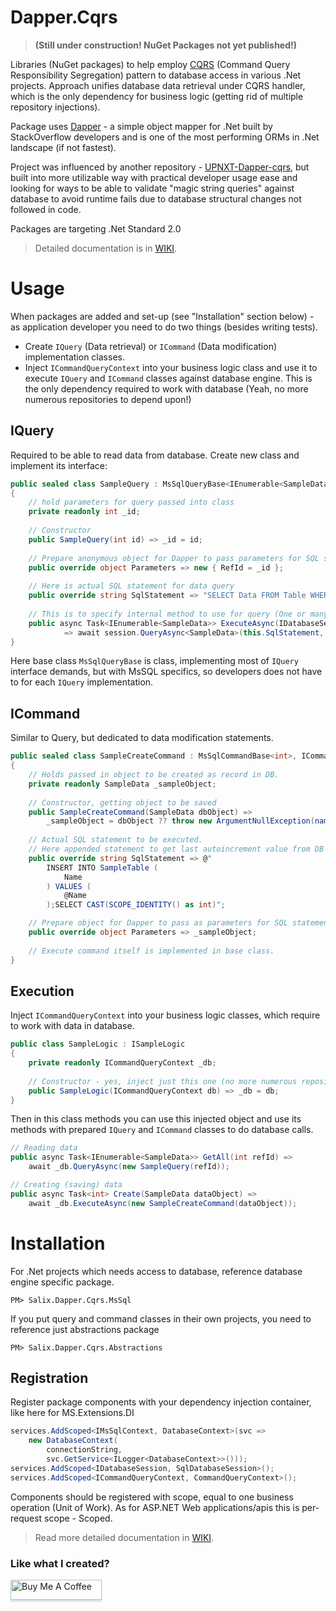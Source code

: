 # Dapper.Cqrs
> **(Still under construction! NuGet Packages not yet published!)**

Libraries (NuGet packages) to help employ [CQRS](https://martinfowler.com/bliki/CQRS.html) (Command Query Responsibility Segregation) pattern to database access in various .Net projects. Approach unifies database data retrieval under CQRS handler, which is the only dependency for business logic (getting rid of multiple repository injections).

Package uses [Dapper](https://stackexchange.github.io/Dapper/) - a simple object mapper for .Net built by StackOverflow developers and is one of the most performing ORMs in .Net landscape (if not fastest).

Project was influenced by another repository - [UPNXT-Dapper-cqrs](https://github.com/upnxt/upnxt-dapper-cqrs), but built into more utilizable way with practical developer usage ease and looking for ways to be able to validate "magic string queries" against database to avoid runtime fails due to database structural changes not followed in code.

Packages are targeting .Net Standard 2.0

> Detailed documentation is in [WIKI](https://github.com/salixzs/Dapper.Cqrs/wiki).


# Usage

When packages are added and set-up (see "Installation" section below) - as application developer you need to do two things (besides writing tests).

* Create `IQuery` (Data retrieval) or `ICommand` (Data modification) implementation classes.
* Inject `ICommandQueryContext` into your business logic class and use it to execute `IQuery` and `ICommand` classes against database engine. This is the only dependency required to work with database (Yeah, no more numerous repositories to depend upon!)

## IQuery
Required to be able to read data from database. Create new class and implement its interface:
```csharp
public sealed class SampleQuery : MsSqlQueryBase<IEnumerable<SampleData>>, IQuery<IEnumerable<SampleData>>
{
    // hold parameters for query passed into class
    private readonly int _id;
    
    // Constructor
    public SampleQuery(int id) => _id = id;
    
    // Prepare anonymous object for Dapper to pass parameters for SQL statment
    public override object Parameters => new { RefId = _id };
    
    // Here is actual SQL statement for data query
    public override string SqlStatement => "SELECT Data FROM Table WHERE FkId = @RefId";
    
    // This is to specify internal method to use for query (One or many records?)
    public async Task<IEnumerable<SampleData>> ExecuteAsync(IDatabaseSession session)
            => await session.QueryAsync<SampleData>(this.SqlStatement, this.Parameters);
}
```
Here base class `MsSqlQueryBase` is class, implementing most of `IQuery` interface demands, but with MsSQL specifics, so developers does not have to for each `IQuery` implementation.

## ICommand
Similar to Query, but dedicated to data modification statements.
```csharp
public sealed class SampleCreateCommand : MsSqlCommandBase<int>, ICommand<int>, ICommandValidator
{
    // Holds passed in object to be created as record in DB.
    private readonly SampleData _sampleObject;
    
    // Constructor, getting object to be saved
    public SampleCreateCommand(SampleData dbObject) =>
        _sampleObject = dbObject ?? throw new ArgumentNullException(nameof(dbObject), "No data passed");
    
    // Actual SQL statement to be executed.
    // Here appended statement to get last autoincrement value from DB == inserted record ID.
    public override string SqlStatement => @"
        INSERT INTO SampleTable (
            Name
        ) VALUES (
            @Name
        );SELECT CAST(SCOPE_IDENTITY() as int)";

    // Prepare object for Dapper to pass as parameters for SQL statement
    public override object Parameters => _sampleObject;
    
    // Execute command itself is implemented in base class.
}
```

## Execution

Inject `ICommandQueryContext` into your business logic classes, which require to work with data in database.
```csharp
public class SampleLogic : ISampleLogic
{
    private readonly ICommandQueryContext _db;
    
    // Constructor - yes, inject just this one (no more numerous repositories!)
    public SampleLogic(ICommandQueryContext db) => _db = db;
}
```

Then in this class methods you can use this injected object and use its methods with prepared `IQuery` and `ICommand` classes to do database calls.

```csharp
// Reading data
public async Task<IEnumerable<SampleData>> GetAll(int refId) => 
    await _db.QueryAsync(new SampleQuery(refId));

// Creating (saving) data
public async Task<int> Create(SampleData dataObject) => 
    await _db.ExecuteAsync(new SampleCreateCommand(dataObject));
```

# Installation
For .Net projects which needs access to database, reference database engine specific package.
```text
PM> Salix.Dapper.Cqrs.MsSql
```
If you put query and command classes in their own projects, you need to reference just abstractions package
```text
PM> Salix.Dapper.Cqrs.Abstractions
```
## Registration
Register package components with your dependency injection container, like here for MS.Extensions.DI
```csharp
services.AddScoped<IMsSqlContext, DatabaseContext>(svc =>
    new DatabaseContext(
        connectionString,
        svc.GetService<ILogger<DatabaseContext>>()));
services.AddScoped<IDatabaseSession, SqlDatabaseSession>();
services.AddScoped<ICommandQueryContext, CommandQueryContext>();
```
Components should be registered with scope, equal to one business operation (Unit of Work). As for ASP.NET Web applications/apis this is per-request scope - Scoped.

> Read more detailed documentation in [WIKI](https://github.com/salixzs/Dapper.Cqrs/wiki).


### Like what I created?
<a href="https://www.buymeacoffee.com/salixzs" target="_blank"><img src="https://www.buymeacoffee.com/assets/img/custom_images/orange_img.png" alt="Buy Me A Coffee" style="height: 32px !important;width: 146px !important;box-shadow: 0px 3px 2px 0px rgba(190, 190, 190, 0.5) !important;-webkit-box-shadow: 0px 3px 2px 0px rgba(190, 190, 190, 0.5) !important;" ></a>